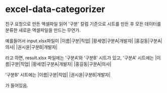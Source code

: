 # excel-data-categorizer
친구 요청으로 만든 액셀파일 읽어 '구분' 칼럼 기준으로 시트를 만든 후 모든 데이터를 분류한 새로운 액셀파일을 만드는 무언가.

예를들어서 input.xlsx파일이
|이름|구분|직업|
|황세영|구분A|개발자|
|홍길동|구분A|의사|
|권시윤|구분B|개발자|

라고 하면, result.xlsx 파일에는 '구분A'와 '구분B' 시트가 있고,
'구분A' 시트에는
|이름|구분|직업|
|황세영|구분A|개발자|
|홍길동|구분A|의사|

'구분B' 시트에는
|이름|구분|직업|
|권시윤|구분B|개발자|

가 들어있음.
